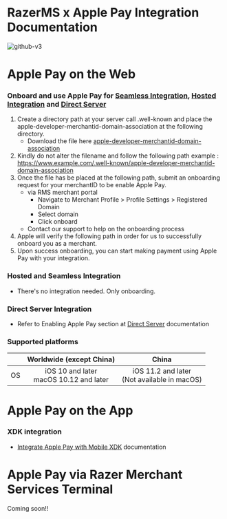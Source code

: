 # RazerMS x Apple Pay Integration Documentation

![github-v3](https://user-images.githubusercontent.com/38641542/184131727-07b9c314-b6c3-4ab6-971a-c0ac095b7d8f.jpg)


Apple Pay on the Web
====================
  
### Onboard and use Apple Pay for [Seamless Integration](https://github.com/RazerMS/Integration-RazerMS_JavaScript_Seamless_Integration/blob/master/README.md), [Hosted Integration](https://github.com/RazerMS/Documentation-RazerMS_API_Spec/blob/main/%5Bofficial%20API%5D%20Razer%20API%20Spec%20for%20Merchant%20(v13.37).pdf) and [Direct Server](https://github.com/RazerMS/Documentation-RazerMS_API_Spec/blob/main/%5BOfficial%5D%20Razer%20Direct%20Server%20API%20v1.6.8.pdf)

   1) Create a directory path at your server call .well-known and place the apple-developer-merchantid-domain-association at the following directory.
       - Download the file here [apple-developer-merchantid-domain-association](https://d2x73ruoixi2ei.cloudfront.net/ApplePay/apple-developer-merchantid-domain-association)
   2) Kindly do not alter the filename and follow the following path example : https://www.example.com/.well-known/apple-developer-merchantid-domain-association 
   3) Once the file has be placed at the following path, submit an onboarding request for your merchantID to be enable Apple Pay. 
        -  via RMS merchant portal
            - Navigate to Merchant Profile > Profile Settings > Registered Domain 
            - Select domain 
            - Click onboard
        - Contact our support to help on the onboarding process
   4) Apple will verify the following path in order for us to successfully onboard you as a merchant. 
   5) Upon success onboarding, you can start making payment using Apple Pay with your integration.
   
### Hosted and Seamless Integration
   - There's no integration needed. Only onboarding.

### Direct Server Integration 
   - Refer to Enabling Apple Pay section at [Direct Server](https://github.com/RazerMS/Documentation-RazerMS_API_Spec/blob/main/%5BOfficial%5D%20Razer%20Direct%20Server%20API%20v1.6.8.pdf) documentation 

### Supported platforms
|  | Worldwide (except China) | China | 
| ------------- |:-------------:|:-------------:|
| OS |	iOS 10 and later <br/> macOS 10.12 and later|	iOS 11.2 and later <br>	(Not available in macOS)|


Apple Pay on the App
=========================

### XDK integration

   - [Integrate Apple Pay with Mobile XDK](https://github.com/RazerMS/Documentation-RazerMS_API_Spec/blob/main/RMS%20Mobile%20XDK%20X%20ApplePay.pdf) documentation 
    
   

Apple Pay via Razer Merchant Services Terminal
===============================================

Coming soon!! 

